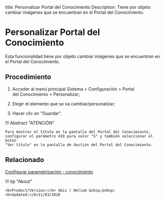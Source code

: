title: Personalizar Portal del Conocimiento
Description: Tiene por objeto cambiar imágenes que se encuentran en el Portal del Conocimiento.
# Personalizar Portal del Conocimiento

Esta funcionalidad tiene por objeto cambiar imágenes que se encuentran en el Portal del Conocimiento.

Procedimiento
-------------

1.  Acceder al menú principal Sistema \> Configuración \> Portal
    del Conocimiento \> Personalizar;

2.  Elegir el elemento que se va cambiar/personalizar;

3.  Hacer clic en "Guardar".

!!! Abstract "ATENCIÓN"

    Para mostrar el título en la pantalla del Portal del Conocimiento,
    configurar el parámetro 410 para valor "S" y también seleccionar el botón
    "Ver título" en la pantalla de Gestión del Portal del Conocimiento.

Relacionado
------------

[Configurar parametrización - conocimiento](/es-es/4biz-helium/platform-administration/parameters-list/configure-parametrization-knowledge.html)

!!! tip "About"

    <b>Product/Version:</b> 4biz | Helium &nbsp;&nbsp;
    <b>Updated:</b>11/03/2020
